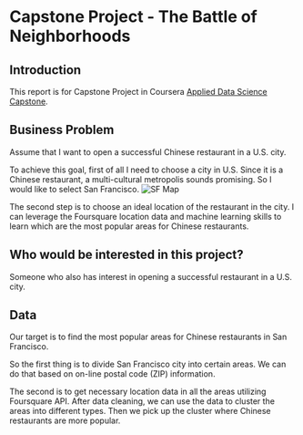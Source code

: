 # Capstone Project - The Battle of Neighborhoods

## Introduction
This report is for Capstone Project in Coursera [Applied Data Science Capstone](https://www.coursera.org/learn/applied-data-science-capstone).

## Business Problem
Assume that I want to open a successful Chinese restaurant in a U.S. city.

To achieve this goal, first of all I need to choose a city in U.S. Since it is a Chinese restaurant, a multi-cultural metropolis sounds promising. So I would like to select San Francisco.
![SF Map](https://ljmoore.files.wordpress.com/2013/02/san-francisco-autofill-map1.jpg?w=500)

The second step is to choose an ideal location of the restaurant in the city. I can leverage the Foursquare location data and machine learning skills to learn which are the most popular areas for Chinese restaurants. 

## Who would be interested in this project?
Someone who also has interest in opening a successful restaurant in a U.S. city.

## Data
Our target is to find the most popular areas for Chinese restaurants in San Francisco.

So the first thing is to divide San Francisco city into certain areas. We can do that based on on-line postal code (ZIP) information.

The second is to get necessary location data in all the areas utilizing Foursquare API. After data cleaning, we can use the data to cluster the areas into different types. Then we pick up the cluster where Chinese restaurants are more popular. 
